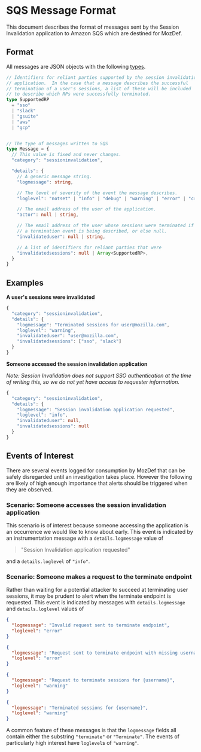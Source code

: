 # SQS Message Format

This document describes the format of messages sent by the Session Invalidation
application to Amazon SQS which are destined for MozDef.

## Format

All messages are JSON objects with the following
[types](https://www.typescriptlang.org/docs/handbook/advanced-types.html).

```typescript
// Identifiers for reliant parties supported by the session invalidation
// application.  In the case that a message describes the successful
// termination of a user's sessions, a list of these will be included
// to describe which RPs were successfully terminated.
type SupportedRP
  = "sso"
  | "slack"
  | "gsuite"
  | "aws"
  | "gcp"


// The type of messages written to SQS
type Message = {
  // This value is fixed and never changes.
  "category": "sessioninvalidation",

  "details": {
    // A generic message string.
    "logmessage": string,

    // The level of severity of the event the message describes.
    "loglevel": "notset" | "info" | "debug" | "warning" | "error" | "critical",

    // The email address of the user of the application.
    "actor": null | string,

    // The email address of the user whose sessions were terminated if
    // a termination event is being described, or else null.
    "invalidateduser": null | string, 

    // A list of identifiers for reliant parties that were 
    "invalidatedsessions": null | Array<SupportedRP>,
  }
}
```

## Examples

**A user's sessions were invalidated**

```typescript
{
  "category": "sessioninvalidation",
  "details": {
    "logmessage": "Terminated sessions for user@mozilla.com",
    "loglevel": "warning",
    "invalidateduser": "user@mozilla.com",
    "invalidatedsessions": ["sso", "slack"]
  }
}
```

**Someone accessed the session invalidation application**

_Note: Session Invalidation does not support SSO authentication at the time of
writing this, so we do not yet have access to requester information._

```typescript
{
  "category": "sessioninvalidation",
  "details": {
    "logmessage": "Session invalidation application requested",
    "loglevel": "info",
    "invalidateduser": null,
    "invalidatedsessions": null
  }
}
```

## Events of Interest

There are several events logged for consumption by MozDef that can be safely
disregarded until an investigation takes place.  However the following are
likely of high enough importance that alerts should be triggered when they are
observed.

### Scenario: Someone accesses the session invalidation application

This scenario is of interest because someone accessing the application is an
occurrence we would like to know about early.  This event is indicated by an
instrumentation message with a `details.logmessage` value of

> "Session Invalidation application requested"

and a `details.loglevel` of `"info"`.

### Scenario: Someone makes a request to the terminate endpoint

Rather than waiting for a potential attacker to succeed at terminating user
sessions, it may be prudent to alert when the terminate endpoint is requested.
This event is indicated by messages with `details.logmessage` and
`details.loglevel` values of

```json
{
  "logmessage": "Invalid request sent to terminate endpoint",
  "loglevel": "error"
}
```

```json
{
  "logmessage": "Request sent to terminate endpoint with missing username",
  "loglevel": "error"
}
```

```json
{
  "logmessage": "Request to terminate sessions for {username}",
  "loglevel": "warning"
}
```

```json
{
  "logmessage": "Terminated sessions for {username}",
  "loglevel": "warning"
}
```

A common feature of these messages is that the `logmessage` fields all contain
either the substring `"terminate"` or `"Terminate"`.  The events of particularly
high interest have `loglevel`s of `"warning"`.
